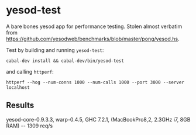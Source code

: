 yesod-test
==========

A bare bones yesod app for performance testing. Stolen almost verbatim from
<https://github.com/yesodweb/benchmarks/blob/master/pong/yesod.hs>.

Test by building and running `yesod-test`:

    cabal-dev install && cabal-dev/bin/yesod-test

and calling `httperf`:

    httperf --hog --num-conns 1000 --num-calls 1000 --port 3000 --server localhost

Results
-------

yesod-core-0.9.3.3, warp-0.4.5, GHC 7.2.1, (MacBookPro8,2, 2.3GHz i7, 8GB RAM) -- 1309 req/s
